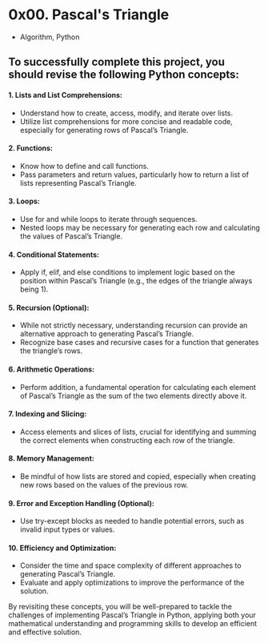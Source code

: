 # 0x00. Pascal's Triangle
- Algorithm, Python

## To successfully complete this project, you should revise the following Python concepts:

#### 1. Lists and List Comprehensions:
- Understand how to create, access, modify, and iterate over lists.
- Utilize list comprehensions for more concise and readable code, especially for generating rows of Pascal’s Triangle.

#### 2. Functions:
- Know how to define and call functions.
- Pass parameters and return values, particularly how to return a list of lists representing Pascal’s Triangle.

#### 3. Loops:
- Use for and while loops to iterate through sequences.
- Nested loops may be necessary for generating each row and calculating the values of Pascal’s Triangle.

#### 4. Conditional Statements:
- Apply if, elif, and else conditions to implement logic based on the position within Pascal’s Triangle (e.g., the edges of the triangle always being 1).

#### 5. Recursion (Optional):
- While not strictly necessary, understanding recursion can provide an alternative approach to generating Pascal’s Triangle.
- Recognize base cases and recursive cases for a function that generates the triangle’s rows.

#### 6. Arithmetic Operations:
- Perform addition, a fundamental operation for calculating each element of Pascal’s Triangle as the sum of the two elements directly above it.

#### 7. Indexing and Slicing:
- Access elements and slices of lists, crucial for identifying and summing the correct elements when constructing each row of the triangle.

#### 8. Memory Management:
- Be mindful of how lists are stored and copied, especially when creating new rows based on the values of the previous row.

#### 9. Error and Exception Handling (Optional):
- Use try-except blocks as needed to handle potential errors, such as invalid input types or values.

#### 10. Efficiency and Optimization:
- Consider the time and space complexity of different approaches to generating Pascal’s Triangle.
- Evaluate and apply optimizations to improve the performance of the solution.

By revisiting these concepts, you will be well-prepared to tackle the challenges of implementing Pascal’s Triangle in Python, applying both your mathematical understanding and programming skills to develop an efficient and effective solution.
